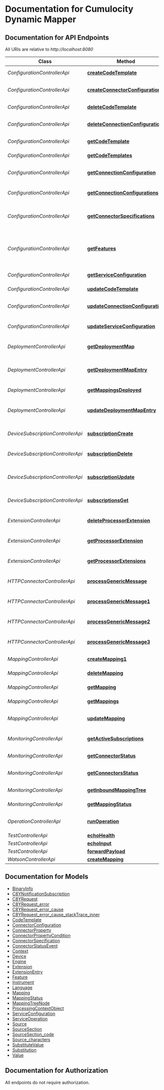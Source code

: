 # Documentation for Cumulocity Dynamic Mapper

<a name="documentation-for-api-endpoints"></a>
## Documentation for API Endpoints

All URIs are relative to *http://localhost:8080*

| Class | Method | HTTP request | Description |
|------------ | ------------- | ------------- | -------------|
| *ConfigurationControllerApi* | [**createCodeTemplate**](Apis/ConfigurationControllerApi.md#createcodetemplate) | **POST** /configuration/code | Create a new code template |
*ConfigurationControllerApi* | [**createConnectorConfiguration**](Apis/ConfigurationControllerApi.md#createconnectorconfiguration) | **POST** /configuration/connector/instance | Create a new connector configuration |
*ConfigurationControllerApi* | [**deleteCodeTemplate**](Apis/ConfigurationControllerApi.md#deletecodetemplate) | **DELETE** /configuration/code/{id} | Delete a code template |
*ConfigurationControllerApi* | [**deleteConnectionConfiguration**](Apis/ConfigurationControllerApi.md#deleteconnectionconfiguration) | **DELETE** /configuration/connector/instance/{identifier} | Delete a connector configuration |
*ConfigurationControllerApi* | [**getCodeTemplate**](Apis/ConfigurationControllerApi.md#getcodetemplate) | **GET** /configuration/code/{id} | Get a code template |
*ConfigurationControllerApi* | [**getCodeTemplates**](Apis/ConfigurationControllerApi.md#getcodetemplates) | **GET** /configuration/code | Get all code templates |
*ConfigurationControllerApi* | [**getConnectionConfiguration**](Apis/ConfigurationControllerApi.md#getconnectionconfiguration) | **GET** /configuration/connector/instance/{identifier} | Get a connector configuration |
*ConfigurationControllerApi* | [**getConnectionConfigurations**](Apis/ConfigurationControllerApi.md#getconnectionconfigurations) | **GET** /configuration/connector/instance | Get all connector configurations |
*ConfigurationControllerApi* | [**getConnectorSpecifications**](Apis/ConfigurationControllerApi.md#getconnectorspecifications) | **GET** /configuration/connector/specifications | Get connectors with their specifications |
*ConfigurationControllerApi* | [**getFeatures**](Apis/ConfigurationControllerApi.md#getfeatures) | **GET** /configuration/feature | Get the feature flags for the dynamic mapper service |
*ConfigurationControllerApi* | [**getServiceConfiguration**](Apis/ConfigurationControllerApi.md#getserviceconfiguration) | **GET** /configuration/service | Get Service Configuration |
*ConfigurationControllerApi* | [**updateCodeTemplate**](Apis/ConfigurationControllerApi.md#updatecodetemplate) | **PUT** /configuration/code/{id} | Update a code template |
*ConfigurationControllerApi* | [**updateConnectionConfiguration**](Apis/ConfigurationControllerApi.md#updateconnectionconfiguration) | **PUT** /configuration/connector/instance/{identifier} | Update a connector configuration |
*ConfigurationControllerApi* | [**updateServiceConfiguration**](Apis/ConfigurationControllerApi.md#updateserviceconfiguration) | **PUT** /configuration/service | Update the service configuration |
| *DeploymentControllerApi* | [**getDeploymentMap**](Apis/DeploymentControllerApi.md#getdeploymentmap) | **GET** /deployment/defined | Get complete deployment configuration |
*DeploymentControllerApi* | [**getDeploymentMapEntry**](Apis/DeploymentControllerApi.md#getdeploymentmapentry) | **GET** /deployment/defined/{mappingIdentifier} | Get deployment configuration for mapping |
*DeploymentControllerApi* | [**getMappingsDeployed**](Apis/DeploymentControllerApi.md#getmappingsdeployed) | **GET** /deployment/effective | Get effective deployments |
*DeploymentControllerApi* | [**updateDeploymentMapEntry**](Apis/DeploymentControllerApi.md#updatedeploymentmapentry) | **PUT** /deployment/defined/{mappingIdentifier} | Update deployment configuration for mapping |
| *DeviceSubscriptionControllerApi* | [**subscriptionCreate**](Apis/DeviceSubscriptionControllerApi.md#subscriptioncreate) | **POST** /subscription | Create device notification subscription |
*DeviceSubscriptionControllerApi* | [**subscriptionDelete**](Apis/DeviceSubscriptionControllerApi.md#subscriptiondelete) | **DELETE** /subscription/{deviceId} | Delete device notification subscription |
*DeviceSubscriptionControllerApi* | [**subscriptionUpdate**](Apis/DeviceSubscriptionControllerApi.md#subscriptionupdate) | **PUT** /subscription | Update device notification subscription |
*DeviceSubscriptionControllerApi* | [**subscriptionsGet**](Apis/DeviceSubscriptionControllerApi.md#subscriptionsget) | **GET** /subscription | Get device notification subscriptions |
| *ExtensionControllerApi* | [**deleteProcessorExtension**](Apis/ExtensionControllerApi.md#deleteprocessorextension) | **DELETE** /extension/{extensionName} | Delete a processor extension |
*ExtensionControllerApi* | [**getProcessorExtension**](Apis/ExtensionControllerApi.md#getprocessorextension) | **GET** /extension/{extensionName} | Get a specific processor extension |
*ExtensionControllerApi* | [**getProcessorExtensions**](Apis/ExtensionControllerApi.md#getprocessorextensions) | **GET** /extension | Get all processor extensions |
| *HTTPConnectorControllerApi* | [**processGenericMessage**](Apis/HTTPConnectorControllerApi.md#processgenericmessage) | **POST** /httpConnector | Process HTTP connector message |
*HTTPConnectorControllerApi* | [**processGenericMessage1**](Apis/HTTPConnectorControllerApi.md#processgenericmessage1) | **PUT** /httpConnector | Process HTTP connector message |
*HTTPConnectorControllerApi* | [**processGenericMessage2**](Apis/HTTPConnectorControllerApi.md#processgenericmessage2) | **POST** /httpConnector/** | Process HTTP connector message |
*HTTPConnectorControllerApi* | [**processGenericMessage3**](Apis/HTTPConnectorControllerApi.md#processgenericmessage3) | **PUT** /httpConnector/** | Process HTTP connector message |
| *MappingControllerApi* | [**createMapping1**](Apis/MappingControllerApi.md#createmapping1) | **POST** /mapping | Create a new mapping |
*MappingControllerApi* | [**deleteMapping**](Apis/MappingControllerApi.md#deletemapping) | **DELETE** /mapping/{id} | Delete a mapping |
*MappingControllerApi* | [**getMapping**](Apis/MappingControllerApi.md#getmapping) | **GET** /mapping/{id} | Get a specific mapping |
*MappingControllerApi* | [**getMappings**](Apis/MappingControllerApi.md#getmappings) | **GET** /mapping | Get all mappings |
*MappingControllerApi* | [**updateMapping**](Apis/MappingControllerApi.md#updatemapping) | **PUT** /mapping/{id} | Update an existing mapping |
| *MonitoringControllerApi* | [**getActiveSubscriptions**](Apis/MonitoringControllerApi.md#getactivesubscriptions) | **GET** /monitoring/subscription/{connectorIdentifier} | Get active subscriptions for connector |
*MonitoringControllerApi* | [**getConnectorStatus**](Apis/MonitoringControllerApi.md#getconnectorstatus) | **GET** /monitoring/status/connector/{connectorIdentifier} | Get connector status |
*MonitoringControllerApi* | [**getConnectorsStatus**](Apis/MonitoringControllerApi.md#getconnectorsstatus) | **GET** /monitoring/status/connectors | Get all connectors status |
*MonitoringControllerApi* | [**getInboundMappingTree**](Apis/MonitoringControllerApi.md#getinboundmappingtree) | **GET** /monitoring/tree | Get inbound mapping tree |
*MonitoringControllerApi* | [**getMappingStatus**](Apis/MonitoringControllerApi.md#getmappingstatus) | **GET** /monitoring/status/mapping/statistic | Get mapping statistics |
| *OperationControllerApi* | [**runOperation**](Apis/OperationControllerApi.md#runoperation) | **POST** /operation | Execute a service operation |
| *TestControllerApi* | [**echoHealth**](Apis/TestControllerApi.md#echohealth) | **GET** /webhook |  |
*TestControllerApi* | [**echoInput**](Apis/TestControllerApi.md#echoinput) | **POST** /webhook/echo/** |  |
*TestControllerApi* | [**forwardPayload**](Apis/TestControllerApi.md#forwardpayload) | **POST** /test/{method} |  |
| *WatsonControllerApi* | [**createMapping**](Apis/WatsonControllerApi.md#createmapping) | **POST** /watson/mapping |  |


<a name="documentation-for-models"></a>
## Documentation for Models

 - [BinaryInfo](./Models/BinaryInfo.md)
 - [C8YNotificationSubscription](./Models/C8YNotificationSubscription.md)
 - [C8YRequest](./Models/C8YRequest.md)
 - [C8YRequest_error](./Models/C8YRequest_error.md)
 - [C8YRequest_error_cause](./Models/C8YRequest_error_cause.md)
 - [C8YRequest_error_cause_stackTrace_inner](./Models/C8YRequest_error_cause_stackTrace_inner.md)
 - [CodeTemplate](./Models/CodeTemplate.md)
 - [ConnectorConfiguration](./Models/ConnectorConfiguration.md)
 - [ConnectorProperty](./Models/ConnectorProperty.md)
 - [ConnectorPropertyCondition](./Models/ConnectorPropertyCondition.md)
 - [ConnectorSpecification](./Models/ConnectorSpecification.md)
 - [ConnectorStatusEvent](./Models/ConnectorStatusEvent.md)
 - [Context](./Models/Context.md)
 - [Device](./Models/Device.md)
 - [Engine](./Models/Engine.md)
 - [Extension](./Models/Extension.md)
 - [ExtensionEntry](./Models/ExtensionEntry.md)
 - [Feature](./Models/Feature.md)
 - [Instrument](./Models/Instrument.md)
 - [Language](./Models/Language.md)
 - [Mapping](./Models/Mapping.md)
 - [MappingStatus](./Models/MappingStatus.md)
 - [MappingTreeNode](./Models/MappingTreeNode.md)
 - [ProcessingContextObject](./Models/ProcessingContextObject.md)
 - [ServiceConfiguration](./Models/ServiceConfiguration.md)
 - [ServiceOperation](./Models/ServiceOperation.md)
 - [Source](./Models/Source.md)
 - [SourceSection](./Models/SourceSection.md)
 - [SourceSection_code](./Models/SourceSection_code.md)
 - [Source_characters](./Models/Source_characters.md)
 - [SubstituteValue](./Models/SubstituteValue.md)
 - [Substitution](./Models/Substitution.md)
 - [Value](./Models/Value.md)


<a name="documentation-for-authorization"></a>
## Documentation for Authorization

All endpoints do not require authorization.
